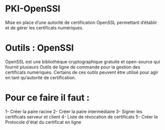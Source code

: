 # PKI-OpenSSl
Mise en place d’une autorité de certification OpenSSL permettant d’établir et de gérer les certificats numériques.
# Outils : OpenSSl
OpenSSL est une bibliothèque cryptographique gratuite et open-source qui fournit plusieurs Outils de ligne de commande pour la gestion des certificats numériques. 
Certains de ces outils peuvent être utilisé pour agir en tant qu’autorité de certification.
# Pour ce faire il faut :
  1- Créer la paire racine
  2- Créer la paire intermédiaire
  3- Signer les certificats serveur et client
  4- Liste de révocation de certificats
  5- Créer le Protocole d'état du certificat en ligne
